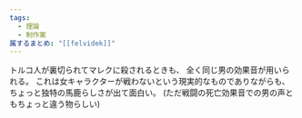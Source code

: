 ```yaml
---
tags:
  - 理論
  - 制作案
属するまとめ: "[[felvidek]]"
---
```


トルコ人が裏切られてマレクに殺されるときも、
全く同じ男の効果音が用いられる。
これは女キャラクターが戦わないという現実的なものでありながらも、
ちょっと独特の馬鹿らしさが出て面白い。
(ただ戦闘の死亡効果音での男の声ともちょっと違う物らしい)